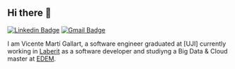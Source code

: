 ## Hi there 👋
[![Linkedin Badge](https://img.shields.io/badge/-vicentmg6-blue?style=flat&logo=Linkedin&logoColor=white&link=https://www.linkedin.com/in/vicente-mart%C3%AD-gallart-3445972a3/)](https://www.linkedin.com/in/vicente-mart%C3%AD-gallart-3445972a3/)
[![Gmail Badge](https://img.shields.io/badge/-vicanticomarti-c14438?style=flat&logo=Gmail&logoColor=white&link=mailto:vicanticomarti@gmail.com)](mailto:vicanticomarti@gmail.com)



I am Vicente Martí Gallart, a software engineer graduated at [UJI] currently working in [Laberit](https://www.laberit.com/) as a software developer and studiyng a Big Data & Cloud master at [EDEM](https://edem.eu/). 


